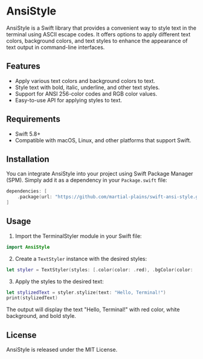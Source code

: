 # AnsiStyle

AnsiStyle is a Swift library that provides a convenient way to style text in the terminal using ASCII escape codes. It offers options to apply different text colors, background colors, and text styles to enhance the appearance of text output in command-line interfaces.

## Features

- Apply various text colors and background colors to text.
- Style text with bold, italic, underline, and other text styles.
- Support for ANSI 256-color codes and RGB color values.
- Easy-to-use API for applying styles to text.

## Requirements

- Swift 5.8+
- Compatible with macOS, Linux, and other platforms that support Swift.

## Installation

You can integrate AnsiStyle into your project using Swift Package Manager (SPM). Simply add it as a dependency in your `Package.swift` file:

```swift
dependencies: [
    .package(url: "https://github.com/martial-plains/swift-ansi-style.git", branch: "main")
]
```

## Usage

1. Import the TerminalStyler module in your Swift file:

```swift
import AnsiStyle
```

2. Create a `TextStyler` instance with the desired styles:

```swift
let styler = TextStyler(styles: [.color(color: .red), .bgColor(color: .white), .bold])
```

3. Apply the styles to the desired text:

```swift
let stylizedText = styler.stylize(text: "Hello, Terminal!")
print(stylizedText)
```

The output will display the text "Hello, Terminal!" with red color, white background, and bold style.

## License

AnsiStyle is released under the MIT License.
